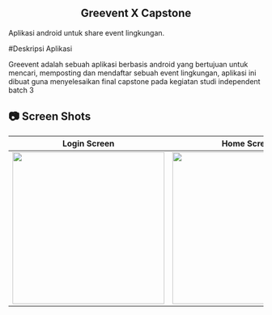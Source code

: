 <h2 align=center>
  Greevent X Capstone
</h2>
 
Aplikasi android untuk share event lingkungan.

#Deskripsi Aplikasi

Greevent adalah sebuah aplikasi berbasis android yang bertujuan untuk mencari, memposting dan mendaftar sebuah event lingkungan, aplikasi ini dibuat guna menyelesaikan final capstone pada kegiatan studi independent batch 3


## 📷 Screen Shots
Login Screen | Home Screen | Detail Screen | Post Event
:----------:|:-------------:|:--------:|:--------:
<img src="https://res.cloudinary.com/dgbbqp56b/image/upload/v1685725725/1_d837sv.jpg" width=300/> | <img src="https://res.cloudinary.com/dgbbqp56b/image/upload/v1685725725/3_unsz0x.jpg" width=300/> | <img src="https://res.cloudinary.com/dgbbqp56b/image/upload/v1685725725/2_llbibl.jpg" width=300/> | <img src="https://res.cloudinary.com/dgbbqp56b/image/upload/v1685725725/4_kecc9l.jpg" width=300/> |

